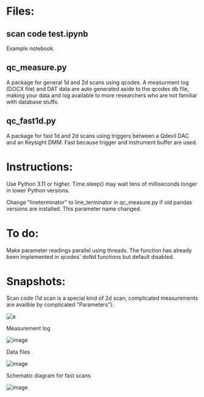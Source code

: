 # Files:

## scan code test.ipynb 

Example notebook.

## qc_measure.py

A package for general 1d and 2d scans using qcodes. A measurment log (DOCX file) and DAT data are auto generated aside to the qcodes db file, making your data and log available to more researchers who are not familiar with database stuffs. 

## qc_fast1d.py

A package for fast 1d and 2d scans using triggers between a Qdevil DAC and an Keysight DMM. Fast because trigger and instrument buffer are used.  

# Instructions:

Use Python 3.11 or higher. Time.sleep() may wait tens of milliseconds longer in lower Python versions.

Change "lineterminator" to line_terminator in qc_measure.py if old pandas versions are installed. This parameter name changed.

# To do:

Make parameter readings parallel using threads. The function has already been implemented in qcodes' doNd functions but default disabled.

# Snapshots:

Scan code (1d scan is a special kind of 2d scan, complicated measurements are availble by complicated "Parameters"):


![a](https://github.com/cover-me/repository/assets/22870592/0f2b6c36-21f9-4fc2-8a91-9f369de70fb6)


Measurement log

![image](https://github.com/cover-me/repository/assets/22870592/95bccb56-bf16-4c42-99a8-5112d6e33315)

Data files

![image](https://github.com/cover-me/repository/assets/22870592/befd7f58-30ca-405b-9be0-ba51bb51744f)


Schematic diagram for fast scans


![image](https://github.com/cover-me/repository/assets/22870592/7ab6313f-b254-418e-bd84-1b15bb4d6dae)

